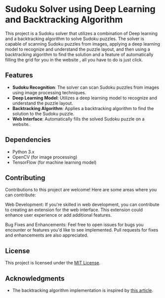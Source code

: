 # Sudoku Solver using Deep Learning and Backtracking Algorithm

This project is a Sudoku solver that utilizes a combination of Deep learning and a backtracking algorithm to solve Sudoku puzzles. The solver is capable of scanning Sudoku puzzles from images, applying a deep learning model to recognize and understand the puzzle layout, and then using a backtracking algorithm to find the solution and a feature of automatically filling the grid for you in the website , all you have to do is just click.

## Features

- **Sudoku Recognition**: The solver can scan Sudoku puzzles from images using image processing techniques.
- **Deep Learning Model**: Utilizes a deep learning model to recognize and understand the puzzle layout.
- **Backtracking Algorithm**: Applies a backtracking algorithm to find the solution to the Sudoku puzzle.
- **Web Interface**: Automatically fills the solved Sudoku puzzle on a website.

## Dependencies

- Python 3.x
- OpenCV (for image processing)
- TensorFlow (for machine learning model)

## Contributing

Contributions to this project are welcome! Here are some areas where you can contribute:

Web Development: If you're skilled in web development, you can contribute to creating an extension for the web interface. This extension could enhance user experience or add additional features.

Bug Fixes and Enhancements: Feel free to open issues for bugs you encounter or features you'd like to see implemented. Pull requests for fixes and enhancements are also appreciated.

## License

This project is licensed under the [MIT License](LICENSE).

## Acknowledgments

- The backtracking algorithm implementation is inspired by [this article](https://www.geeksforgeeks.org/sudoku-backtracking-7/).

